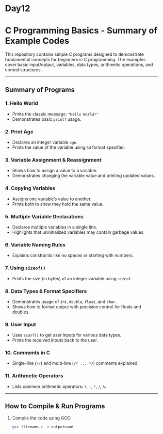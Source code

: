 # Day12

# C Programming Basics - Summary of Example Codes

This repository contains simple C programs designed to demonstrate fundamental concepts for beginners in C programming. The examples cover basic input/output, variables, data types, arithmetic operations, and control structures.

---

## Summary of Programs

### 1. Hello World
- Prints the classic message: `"Hello World!"`
- Demonstrates basic `printf` usage.

### 2. Print Age
- Declares an integer variable `age`.
- Prints the value of the variable using `%d` format specifier.

### 3. Variable Assignment & Reassignment
- Shows how to assign a value to a variable.
- Demonstrates changing the variable value and printing updated values.

### 4. Copying Variables
- Assigns one variable’s value to another.
- Prints both to show they hold the same value.

### 5. Multiple Variable Declarations
- Declares multiple variables in a single line.
- Highlights that uninitialized variables may contain garbage values.

### 6. Variable Naming Rules
- Explains constraints like no spaces or starting with numbers.

### 7. Using `sizeof()`
- Prints the size (in bytes) of an integer variable using `sizeof`.

### 8. Data Types & Format Specifiers
- Demonstrates usage of `int`, `double`, `float`, and `char`.
- Shows how to format output with precision control for floats and doubles.

### 9. User Input
- Uses `scanf()` to get user inputs for various data types.
- Prints the received inputs back to the user.

### 10. Comments in C
- Single-line (`//`) and multi-line (`/* ... */`) comments explained.

### 11. Arithmetic Operators
- Lists common arithmetic operators: `+`, `-`, `*`, `/`, `%`.

---

## How to Compile & Run Programs

1. Compile the code using GCC:
   ```bash
   gcc filename.c -o outputname

